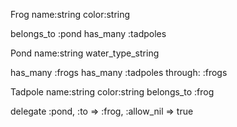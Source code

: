 Frog
  name:string color:string

  belongs_to :pond 
  has_many :tadpoles

Pond
  name:string water_type_string

  has_many :frogs
  has_many :tadpoles through: :frogs

Tadpole
  name:string color:string
  belongs_to :frog

  delegate :pond, :to => :frog, :allow_nil => true